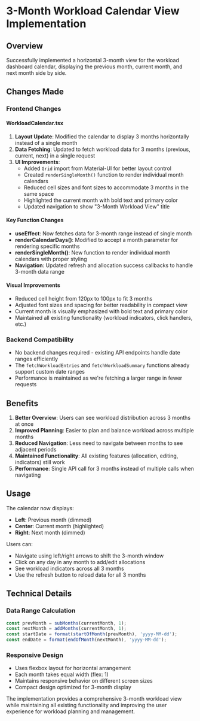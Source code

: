 # 3-Month Workload Calendar View Implementation

## Overview
Successfully implemented a horizontal 3-month view for the workload dashboard calendar, displaying the previous month, current month, and next month side by side.

## Changes Made

### Frontend Changes

#### WorkloadCalendar.tsx
1. **Layout Update**: Modified the calendar to display 3 months horizontally instead of a single month
2. **Data Fetching**: Updated to fetch workload data for 3 months (previous, current, next) in a single request
3. **UI Improvements**:
   - Added `Grid` import from Material-UI for better layout control
   - Created `renderSingleMonth()` function to render individual month calendars
   - Reduced cell sizes and font sizes to accommodate 3 months in the same space
   - Highlighted the current month with bold text and primary color
   - Updated navigation to show "3-Month Workload View" title

#### Key Function Changes
- **useEffect**: Now fetches data for 3-month range instead of single month
- **renderCalendarDays()**: Modified to accept a month parameter for rendering specific months
- **renderSingleMonth()**: New function to render individual month calendars with proper styling
- **Navigation**: Updated refresh and allocation success callbacks to handle 3-month data range

#### Visual Improvements
- Reduced cell height from 120px to 100px to fit 3 months
- Adjusted font sizes and spacing for better readability in compact view
- Current month is visually emphasized with bold text and primary color
- Maintained all existing functionality (workload indicators, click handlers, etc.)

### Backend Compatibility
- No backend changes required - existing API endpoints handle date ranges efficiently
- The `fetchWorkloadEntries` and `fetchWorkloadSummary` functions already support custom date ranges
- Performance is maintained as we're fetching a larger range in fewer requests

## Benefits

1. **Better Overview**: Users can see workload distribution across 3 months at once
2. **Improved Planning**: Easier to plan and balance workload across multiple months
3. **Reduced Navigation**: Less need to navigate between months to see adjacent periods
4. **Maintained Functionality**: All existing features (allocation, editing, indicators) still work
5. **Performance**: Single API call for 3 months instead of multiple calls when navigating

## Usage

The calendar now displays:
- **Left**: Previous month (dimmed)
- **Center**: Current month (highlighted)
- **Right**: Next month (dimmed)

Users can:
- Navigate using left/right arrows to shift the 3-month window
- Click on any day in any month to add/edit allocations
- See workload indicators across all 3 months
- Use the refresh button to reload data for all 3 months

## Technical Details

### Data Range Calculation
```typescript
const prevMonth = subMonths(currentMonth, 1);
const nextMonth = addMonths(currentMonth, 1);
const startDate = format(startOfMonth(prevMonth), 'yyyy-MM-dd');
const endDate = format(endOfMonth(nextMonth), 'yyyy-MM-dd');
```

### Responsive Design
- Uses flexbox layout for horizontal arrangement
- Each month takes equal width (flex: 1)
- Maintains responsive behavior on different screen sizes
- Compact design optimized for 3-month display

The implementation provides a comprehensive 3-month workload view while maintaining all existing functionality and improving the user experience for workload planning and management.